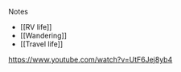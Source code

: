 Notes

- [[RV life]]
- [[Wandering]]
- [[Travel life]]

https://www.youtube.com/watch?v=UtF6Jej8yb4

